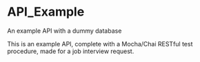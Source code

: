 # API_Example
An example API with a dummy database

This is an example API, complete with a Mocha/Chai RESTful test procedure, made for a job interview request.
